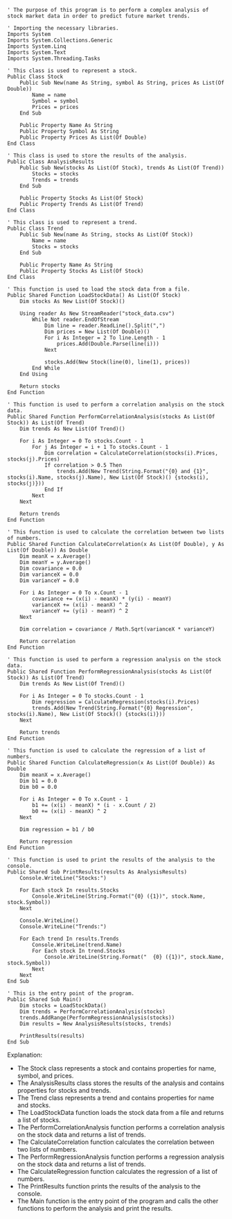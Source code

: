 ```visual basic
' The purpose of this program is to perform a complex analysis of stock market data in order to predict future market trends.

' Importing the necessary libraries.
Imports System
Imports System.Collections.Generic
Imports System.Linq
Imports System.Text
Imports System.Threading.Tasks

' This class is used to represent a stock.
Public Class Stock
    Public Sub New(name As String, symbol As String, prices As List(Of Double))
        Name = name
        Symbol = symbol
        Prices = prices
    End Sub

    Public Property Name As String
    Public Property Symbol As String
    Public Property Prices As List(Of Double)
End Class

' This class is used to store the results of the analysis.
Public Class AnalysisResults
    Public Sub New(stocks As List(Of Stock), trends As List(Of Trend))
        Stocks = stocks
        Trends = trends
    End Sub

    Public Property Stocks As List(Of Stock)
    Public Property Trends As List(Of Trend)
End Class

' This class is used to represent a trend.
Public Class Trend
    Public Sub New(name As String, stocks As List(Of Stock))
        Name = name
        Stocks = stocks
    End Sub

    Public Property Name As String
    Public Property Stocks As List(Of Stock)
End Class

' This function is used to load the stock data from a file.
Public Shared Function LoadStockData() As List(Of Stock)
    Dim stocks As New List(Of Stock)()

    Using reader As New StreamReader("stock_data.csv")
        While Not reader.EndOfStream
            Dim line = reader.ReadLine().Split(",")
            Dim prices = New List(Of Double)()
            For i As Integer = 2 To line.Length - 1
                prices.Add(Double.Parse(line(i)))
            Next

            stocks.Add(New Stock(line(0), line(1), prices))
        End While
    End Using

    Return stocks
End Function

' This function is used to perform a correlation analysis on the stock data.
Public Shared Function PerformCorrelationAnalysis(stocks As List(Of Stock)) As List(Of Trend)
    Dim trends As New List(Of Trend)()

    For i As Integer = 0 To stocks.Count - 1
        For j As Integer = i + 1 To stocks.Count - 1
            Dim correlation = CalculateCorrelation(stocks(i).Prices, stocks(j).Prices)
            If correlation > 0.5 Then
                trends.Add(New Trend(String.Format("{0} and {1}", stocks(i).Name, stocks(j).Name), New List(Of Stock)() {stocks(i), stocks(j)}))
            End If
        Next
    Next

    Return trends
End Function

' This function is used to calculate the correlation between two lists of numbers.
Public Shared Function CalculateCorrelation(x As List(Of Double), y As List(Of Double)) As Double
    Dim meanX = x.Average()
    Dim meanY = y.Average()
    Dim covariance = 0.0
    Dim varianceX = 0.0
    Dim varianceY = 0.0

    For i As Integer = 0 To x.Count - 1
        covariance += (x(i) - meanX) * (y(i) - meanY)
        varianceX += (x(i) - meanX) ^ 2
        varianceY += (y(i) - meanY) ^ 2
    Next

    Dim correlation = covariance / Math.Sqrt(varianceX * varianceY)

    Return correlation
End Function

' This function is used to perform a regression analysis on the stock data.
Public Shared Function PerformRegressionAnalysis(stocks As List(Of Stock)) As List(Of Trend)
    Dim trends As New List(Of Trend)()

    For i As Integer = 0 To stocks.Count - 1
        Dim regression = CalculateRegression(stocks(i).Prices)
        trends.Add(New Trend(String.Format("{0} Regression", stocks(i).Name), New List(Of Stock)() {stocks(i)}))
    Next

    Return trends
End Function

' This function is used to calculate the regression of a list of numbers.
Public Shared Function CalculateRegression(x As List(Of Double)) As Double
    Dim meanX = x.Average()
    Dim b1 = 0.0
    Dim b0 = 0.0

    For i As Integer = 0 To x.Count - 1
        b1 += (x(i) - meanX) * (i - x.Count / 2)
        b0 += (x(i) - meanX) ^ 2
    Next

    Dim regression = b1 / b0

    Return regression
End Function

' This function is used to print the results of the analysis to the console.
Public Shared Sub PrintResults(results As AnalysisResults)
    Console.WriteLine("Stocks:")

    For Each stock In results.Stocks
        Console.WriteLine(String.Format("{0} ({1})", stock.Name, stock.Symbol))
    Next

    Console.WriteLine()
    Console.WriteLine("Trends:")

    For Each trend In results.Trends
        Console.WriteLine(trend.Name)
        For Each stock In trend.Stocks
            Console.WriteLine(String.Format("  {0} ({1})", stock.Name, stock.Symbol))
        Next
    Next
End Sub

' This is the entry point of the program.
Public Shared Sub Main()
    Dim stocks = LoadStockData()
    Dim trends = PerformCorrelationAnalysis(stocks)
    trends.AddRange(PerformRegressionAnalysis(stocks))
    Dim results = New AnalysisResults(stocks, trends)

    PrintResults(results)
End Sub
```

Explanation:

* The Stock class represents a stock and contains properties for name, symbol, and prices.
* The AnalysisResults class stores the results of the analysis and contains properties for stocks and trends.
* The Trend class represents a trend and contains properties for name and stocks.
* The LoadStockData function loads the stock data from a file and returns a list of stocks.
* The PerformCorrelationAnalysis function performs a correlation analysis on the stock data and returns a list of trends.
* The CalculateCorrelation function calculates the correlation between two lists of numbers.
* The PerformRegressionAnalysis function performs a regression analysis on the stock data and returns a list of trends.
* The CalculateRegression function calculates the regression of a list of numbers.
* The PrintResults function prints the results of the analysis to the console.
* The Main function is the entry point of the program and calls the other functions to perform the analysis and print the results.